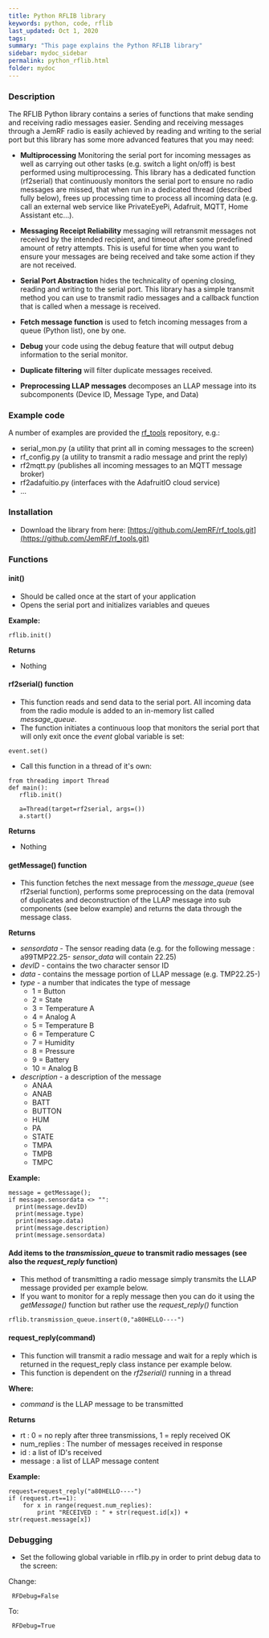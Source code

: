 ```yaml
---
title: Python RFLIB library
keywords: python, code, rflib
last_updated: Oct 1, 2020
tags:  
summary: "This page explains the Python RFLIB library"
sidebar: mydoc_sidebar
permalink: python_rflib.html
folder: mydoc
---
```


### Description
The RFLIB Python library contains a series of functions that make sending and receiving radio messages easier. Sending and receiving messages through a JemRF radio is easily achieved by reading and writing to the serial port but this library has some more advanced features that you may need:

 - **Multiprocessing** Monitoring the serial port for incoming messages as well as carrying out other tasks (e.g. switch a light on/off) is best performed using multiprocessing. This library has a dedicated function (rf2serial) that continuously monitors the serial port to ensure no radio messages are missed, that when run in a dedicated thread (described fully below), frees up processing time to process all incoming data (e.g. call an external web service like PrivateEyePi, Adafruit, MQTT, Home Assistant etc...).
 
 - **Messaging Receipt Reliability** messaging will retransmit messages not received by the intended recipient, and timeout after some predefined amount of retry attempts. This is useful for time when you want to ensure your messages are being received and take some action if they are not received. 
 
 - **Serial Port Abstraction** hides the technicality of opening closing, reading and writing to the serial port. This library has a simple transmit method you can use to transmit radio messages and a callback function that is called when a message is received.
 
 - **Fetch message function** is used to fetch incoming messages from a queue (Python list), one by one. 
 
 - **Debug** your code using the debug feature that will output debug information to the serial monitor.
 
 - **Duplicate filtering** will filter duplicate messages received.
 
 - **Preprocessing LLAP messages** decomposes an LLAP message into its subcomponents (Device ID, Message Type, and Data)

### Example code

A number of examples are provided the [rf_tools](https://github.com/JemRF/rf_tools) repository, e.g.:

 - serial_mon.py (a utility that print all in coming messages to the screen)
 - rf_config.py (a utility to transmit a radio message and print the reply)
 - rf2mqtt.py (publishes all incoming messages to an MQTT message broker)
 - rf2adafuitio.py (interfaces with the AdafruitIO cloud service)
 - ...

### Installation

 - Download the library from here: [https://github.com/JemRF/rf_tools.git](https://github.com/JemRF/rf_tools.git)
 
### Functions

#### init()
 - Should be called once at the start of your application
 - Opens the serial port and initializes variables and queues
 
**Example:**
```
rflib.init()
```

**Returns**
- Nothing
 
#### rf2serial() function
 - This function reads and send data to the serial port. All incoming data from the radio module is added to an in-memory list called *message_queue*.
 - The function initiates a continuous loop that monitors the serial port that will only exit once the *event* global variable is set:

```
event.set()
```

 - Call this function in a thread of it's own:
 
 ```
from threading import Thread
 def main():
    rflib.init()

    a=Thread(target=rf2serial, args=())
    a.start()
 ```

**Returns**
 - Nothing

#### getMessage() function
- This function fetches the next message from the *message_queue* (see rf2serial function), performs some preprocessing on the data (removal of duplicates and deconstruction of the LLAP message into sub components (see below example) and returns the data through the message class.

**Returns**

 - *sensordata* - The sensor reading data (e.g. for the following message : a99TMP22.25- *sensor_data* will contain 22.25)
 - *devID* - contains the two character sensor ID
 - *data* - contains the message portion of LLAP message (e.g. TMP22.25-)
 - *type* - a number that indicates the type of message
   - 1 = Button
   - 2 = State
   - 3 = Temperature A
   - 4 = Analog A
   - 5 = Temperature B
   - 6 = Temperature C
   - 7 = Humidity
   - 8 = Pressure
   - 9 = Battery
   - 10 = Analog B
 - *description* - a description of the message
   - ANAA
   - ANAB
   - BATT
   - BUTTON 
   - HUM 
   - PA
   - STATE
   - TMPA
   - TMPB
   - TMPC

**Example:**
```
message = getMessage();         
if message.sensordata <> "":
  print(message.devID)
  print(message.type)
  print(message.data)
  print(message.description)
  print(message.sensordata)
```

#### Add items to the *transmission_queue* to transmit radio messages (see also the *request_reply* function)
 - This method of transmitting a radio message simply transmits the LLAP message provided per example below. 
 - If you want to monitor for a reply message then you can do it using the *getMessage()* function but rather use the *request_reply()* function

```
rflib.transmission_queue.insert(0,"a80HELLO----")
```

#### request_reply(command)
- This function will transmit a radio message and wait for a reply which is returned in the request_reply class instance per example below.
- This function is dependent on the *rf2serial()* running in a thread 

**Where:**
 - *command* is the LLAP message to be transmitted
 
**Returns**
 - rt : 0 = no reply after three transmissions, 1 = reply received OK
 - num_replies : The number of messages received in response
 - id : a list of ID's received
 - message : a list of LLAP message content

**Example:**

```
request=request_reply("a80HELLO----") 
if (request.rt==1):
    for x in range(request.num_replies):
        print "RECEIVED : " + str(request.id[x]) + str(request.message[x])
```

### Debugging 
 - Set the following global variable in rflib.py in order to print debug data to the screen:

Change:
```
 RFDebug=False
```

To:
```
 RFDebug=True
```
 
 
 